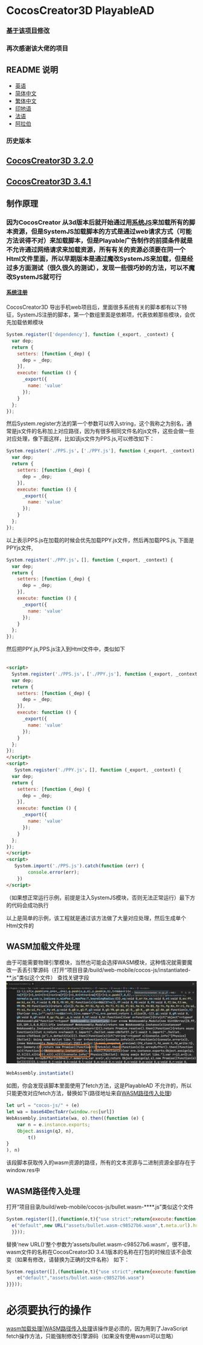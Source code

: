 # CocosCreator3D PlayableAD

### [基于该项目修改](https://github.com/Jecced/c3d2one)

### 再次感谢该大佬的项目

## README 说明

-   [英语](README.en.md)
-   [简体中文](README.zh-CN.md)
-   [繁体中文](README.zh-TW.md)
-   [印地语](README.hi.md)
-   [法语](README.fr.md)
-   [阿拉伯](README.ar.md)

### 历史版本

## [CocosCreator3D 3.2.0](./version/Version%203.2.0.md)

## [CocosCreator3D 3.4.1](./version/Version%203.4.1.md)

## 制作原理

### 因为CocosCreator 从3d版本后就开始通过用[系统JS](https://github.com/systemjs/systemjs)来加载所有的脚本资源，但是SystemJS加载脚本的方式是通过web请求方式（可能方法说得不对）来加载脚本，但是Playable广告制作的前提条件就是不允许通过网络请求来加载资源，所有有关的资源必须要在同一个Html文件里面，所以早期版本是通过魔改SystemJS来加载，但是经过多方面测试（很久很久的测试），发现一些很巧妙的方法，可以不魔改SystemJS就可行

#### [系统注册](https://github.com/systemjs/systemjs/blob/main/docs/system-register.md)

CocosCreator3D 导出手机web项目后，里面很多系统有关的脚本都有以下特征，SystemJS注册的脚本，第一个数组里面是依赖项，代表依赖那些模块，会优先加载依赖模块

```javascript
System.register(['dependency'], function (_export, _context) {
  var dep;
  return {
    setters: [function (_dep) {
      dep = _dep;
    }],
    execute: function () {
      _export({
        name: 'value'
      });
    }
  };
});
```

然后System.register方法的第一个参数可以传入string，这个我称之为别名，通常是js文件的名称加上对应路径，因为有很多相同文件名的js文件，这些会做一些对应处理，像下面这样，比如该js文件为PPS.js,可以修改如下：

```javascript
System.register('./PPS.js'，['./PPY.js'], function (_export, _context) {
  var dep;
  return {
    setters: [function (_dep) {
      dep = _dep;
    }],
    execute: function () {
      _export({
        name: 'value'
      });
    }
  };
});
```

以上表示PPS.js在加载的时候会优先加载PPY.js文件，然后再加载PPS.js,
下面是PPYjs文件,

```javascript
System.register('./PPY.js'，[], function (_export, _context) {
  var dep;
  return {
    setters: [function (_dep) {
      dep = _dep;
    }],
    execute: function () {
      _export({
        name: 'value'
      });
    }
  };
});
```

然后把PPY.js,PPS.js注入到Html文件中，类似如下

```html

<script>
  System.register('./PPS.js'，['./PPY.js'], function (_export, _context) {
  var dep;
  return {
    setters: [function (_dep) {
      dep = _dep;
    }],
    execute: function () {
      _export({
        name: 'value'
      });
    }
  };
});
</script>
<script>
   System.register('./PPY.js'，[], function (_export, _context) {
  var dep;
  return {
    setters: [function (_dep) {
      dep = _dep;
    }],
    execute: function () {
      _export({
        name: 'value'
      });
    }
  };
});
</script>
<script>
   System.import('./PPS.js').catch(function (err) {
        console.error(err);
    })
</script>
```

（如果想正常运行示例，前提是注入SystemJS模块，否则无法正常运行）最下方的代码会成功执行

以上是简单的示例，该工程就是通过该方法做了大量对应处理，然后生成单个Html文件的

## WASM加载文件处理

由于可能需要物理引擎模块，当然也可能会选择WASM模块，这种情况就需要魔改一丢丢引擎源码（打开“项目目录/build/web-mobile/cocos-js/instantiated-\*\*.js”类似这个文件）
查找关键字段
![](./pic/Snipaste_2022-03-06_19-31-09.jpg)

```javascript
WebAssembly.instantiate()
```

如图，你会发现该脚本里面使用了fetch方法，这是PlayableAD 不允许的，所以只能更改对应fetch方法，替换如下(路径地址来自[WASM路径传入处理](./README.md#wasm路径传入处理))

```javascript
let url = "cocos-js/" + (e)
let wa = base64DecToArr(window.res[url])
WebAssembly.instantiate(wa, o).then((function (e) {
    var n = e.instance.exports;
    Object.assign(qJ, n),
        t()
}
), n) 
```

该段脚本获取传入的wasm资源的路径，所有的文本资源与二进制资源全部存在于window.res中

## WASM路径传入处理

打开“项目目录/build/web-mobile/cocos-js/bullet.wasm-\*\*\*\*.js”类似这个文件

```javascript
System.register([],(function(e,t){"use strict";return{execute:function(){
  e("default",new URL("assets/bullet.wasm-c98527b6.wasm",t.meta.url).href)}
  }}));

```

替换‘new URL()’整个参数为’assets/bullet.wasm-c98527b6.wasm‘，很不错，wasm文件的名称在CocosCreator3D 3.4.1版本的名称在打包的时候应该不会改变（如果有修改，请替换为正确的文件名称）
如下：

```javascript
System.register([],(function(e,t){"use strict";return{execute:function(){
    e("default","assets/bullet.wasm-c98527b6.wasm")
}}}));

```

# 必须要执行的操作

[wasm加载处理](./README.md#wasm加载文件处理)\|[WASM路径传入处理](./README.md#wasm路径传入处理)该操作是必须的，因为用到了JavaScript fetch操作方法，只能强制修改引擎源码（如果没有使用wasm可以忽略）
